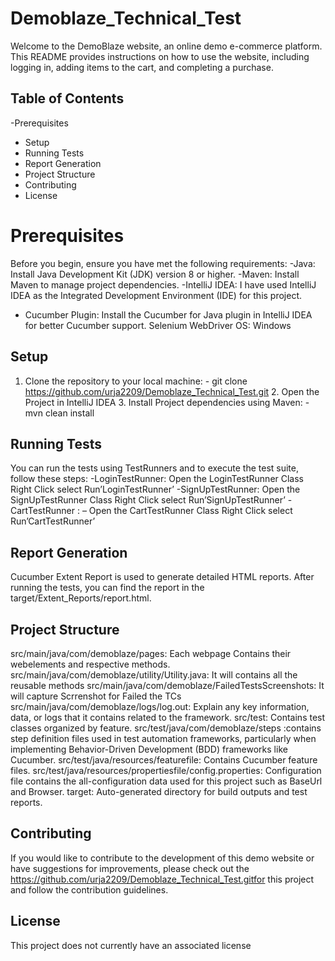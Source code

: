# Demoblaze_Technical_Test

Welcome to the DemoBlaze website, an online demo e-commerce platform. This README provides instructions on how to use the website, including logging in, adding items to the cart, and completing a purchase.

## Table of Contents


-Prerequisites
- Setup
- Running Tests
- Report Generation
- Project Structure
- Contributing
- License

# Prerequisites
Before you begin, ensure you have met the following requirements:
-Java: Install Java Development Kit (JDK) version 8 or higher.
-Maven: Install Maven to manage project dependencies.
-IntelliJ IDEA: I have used IntelliJ IDEA as the Integrated Development Environment (IDE) for this project.
- Cucumber Plugin: Install the Cucumber for Java plugin in IntelliJ IDEA for better Cucumber support.
Selenium WebDriver 
OS: Windows 

## Setup
1.	 Clone the repository to your local machine:
                -  git clone https://github.com/urja2209/Demoblaze_Technical_Test.git
      2.  Open the Project in IntelliJ IDEA
      3.  Install Project dependencies using Maven:
            - mvn clean install 
## Running Tests
You can run the tests using TestRunners and to execute the test suite, follow these steps:
-LoginTestRunner:   Open the LoginTestRunner Class
                                    Right Click select Run’LoginTestRunner’
-SignUpTestRunner: Open the SignUpTestRunner Class
                                    Right Click select Run’SignUpTestRunner’
-CartTestRunner    : – Open the CartTestRunner    Class
                                    Right Click select Run’CartTestRunner’

## Report Generation
Cucumber Extent Report is used to generate detailed HTML reports. After running the tests, you can find the report in the target/Extent_Reports/report.html.
## Project Structure
src/main/java/com/demoblaze/pages: Each webpage Contains their webelements and respective methods.
src/main/java/com/demoblaze/utility/Utility.java: It will contains all the reusable methods
src/main/java/com/demoblaze/FailedTestsScreenshots: It will capture Scrrenshot for Failed the TCs
src/main/java/com/demoblaze/logs/log.out: Explain any key information, data, or logs that it contains related to the framework.
src/test: Contains test classes organized by feature.
  src/test/java/com/demoblaze/steps :contains step definition files used in test automation frameworks, particularly when implementing Behavior-Driven Development (BDD) frameworks like Cucumber.
src/test/java/resources/featurefile: Contains Cucumber feature files.
src/test/java/resources/propertiesfile/config.properties: Configuration file contains the all-configuration data used for this project such as BaseUrl and Browser.
target: Auto-generated directory for build outputs and test reports.
## Contributing
If you would like to contribute to the development of this demo website or have suggestions for improvements, please check out the https://github.com/urja2209/Demoblaze_Technical_Test.gitfor this project and follow the contribution guidelines.
## License
This project does not currently have an associated license
